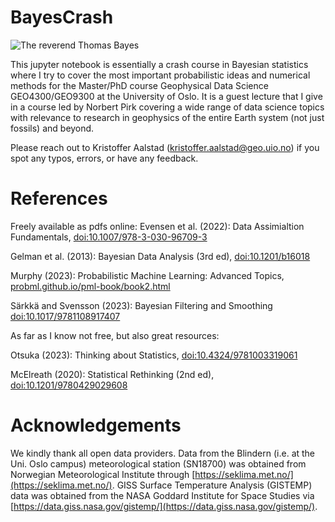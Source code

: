 # BayesCrash

![The reverend Thomas Bayes](https://upload.wikimedia.org/wikipedia/commons/d/d4/Thomas_Bayes.gif)

This jupyter notebook is essentially a crash course in Bayesian statistics where I try to cover the most important probabilistic ideas and numerical methods for the Master/PhD course Geophysical Data Science GEO4300/GEO9300 at the University of Oslo. It is a guest lecture that I give in a course led by Norbert Pirk covering a wide range of data science topics with relevance to research in geophysics of the entire Earth system 
(not just fossils) and beyond.

Please reach out to Kristoffer Aalstad (kristoffer.aalstad@geo.uio.no) if you spot any typos, errors, or have any feedback. 


# References

Freely available as pdfs online:
Evensen et al. (2022): Data Assimialtion Fundamentals, [doi:10.1007/978-3-030-96709-3](https://doi.org/10.1007/978-3-030-96709-3)

Gelman et al. (2013): Bayesian Data Analysis (3rd ed), [doi:10.1201/b16018](https://doi.org/10.1201/b16018)

Murphy (2023): Probabilistic Machine Learning: Advanced Topics, [probml.github.io/pml-book/book2.html](https://probml.github.io/pml-book/book2.html)

S&auml;rkk&auml; and Svensson (2023): Bayesian Filtering and Smoothing [doi:10.1017/9781108917407](https://doi.org/10.1017/9781108917407)

As far as I know not free, but also great resources:

Otsuka (2023): Thinking about Statistics, [doi:10.4324/9781003319061](https://doi.org/10.4324/9781003319061)

McElreath (2020): Statistical Rethinking (2nd ed), [doi:10.1201/9780429029608](https://doi.org/10.1201/9780429029608)

# Acknowledgements

We kindly thank all open data providers. Data from the Blindern (i.e. at the Uni. Oslo campus) meteorological station (SN18700)  was obtained from Norwegian Meteorological Institute through [https://seklima.met.no/](https://seklima.met.no/). GISS Surface Temperature Analysis (GISTEMP) data was obtained from the NASA Goddard Institute for Space Studies via [https://data.giss.nasa.gov/gistemp/](https://data.giss.nasa.gov/gistemp/).
